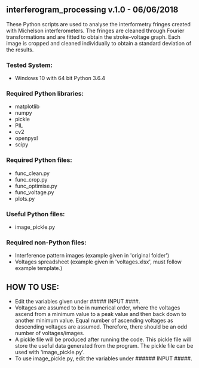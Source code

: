 ## interferogram_processing v.1.0 - 06/06/2018

These Python scripts are used to analyse the interformetry fringes created with Michelson interferometers.
The fringes are cleaned through Fourier transformations and are fitted to obtain the stroke-voltage graph.
Each image is cropped and cleaned individually to obtain a standard deviation of the results.

### Tested System:
- Windows 10 with 64 bit Python 3.6.4

### Required Python libraries:
- matplotlib
- numpy
- pickle
- PIL
- cv2
- openpyxl
- scipy

### Required Python files:
- func_clean.py
- func_crop.py
- func_optimise.py
- func_voltage.py
- plots.py

### Useful Python files:
- image_pickle.py

### Required non-Python files:
- Interference pattern images (example given in 'original folder')
- Voltages spreadsheet (example given in 'voltages.xlsx', must follow example template.)

## HOW TO USE:
- Edit the variables given under ##### INPUT ####. 
- Voltages are assumed to be in numerical order, where the voltages ascend from a minimum value to a peak value
	and then back down to another minimum value. Equal number of ascending voltages as descending voltages are assumed.
	Therefore, there should be an odd number of voltages/images.
- A pickle file will be produced after running the code. This pickle file will store the useful data generated from
	the program. The pickle file can be used with 'image_pickle.py'.
- To use image_pickle.py, edit the variables under ###### INPUT #####.


